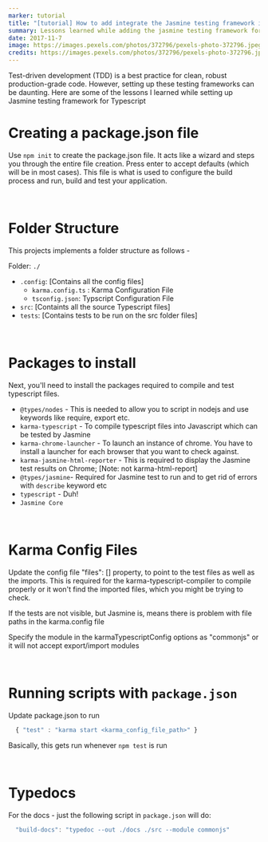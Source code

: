 ```yaml
---
marker: tutorial
title: "[tutorial] How to add integrate the Jasmine testing framework in Typescript project?"
summary: Lessons learned while adding the jasmine testing framework for Typescript
date: 2017-11-7
image: https://images.pexels.com/photos/372796/pexels-photo-372796.jpeg?auto=compress&cs=tinysrgb&dpr=2&h=750&w=1260
credits: https://images.pexels.com/photos/372796/pexels-photo-372796.jpeg
---
```


Test-driven development (TDD) is a best practice for clean, robust production-grade code. However, setting up these testing frameworks can be daunting. Here are some of the lessons I learned while setting up Jasmine testing framework for Typescript

# Creating a package.json file

Use `npm init` to create the package.json file. It acts like a wizard and steps you through the entire file creation. Press enter to accept defaults (which will be in most cases). This file is what is used to configure the build process and run, build and test your application.

<br />

# Folder Structure

This projects implements a folder structure as follows -

Folder: `./`

- `.config`: [Contains all the config files]
  - `karma.config.ts` : Karma Configuration File
  - `tsconfig.json`: Typscript Configuration File
- `src`: [Containts all the source Typescript files]
- `tests`: [Contains tests to be run on the src folder files]

<br />

# Packages to install

Next, you'll need to install the packages required to compile and test typescript files.

- `@types/nodes` - This is needed to allow you to script in nodejs and use keywords like require, export etc.
- `karma-typescript` - To compile typescript files into Javascript which can be tested by Jasmine
- `karma-chrome-launcher` - To launch an instance of chrome. You have to install a launcher for each browser that you want to check against.
- `karma-jasmine-html-reporter` - This is required to display the Jasmine test results on Chrome; [Note: not karma-html-report]
- `@types/jasmine`- Required for Jasmine test to run and to get rid of errors with `describe` keyword etc
- `typescript` - Duh!
- `Jasmine Core`

<br />

# Karma Config Files

Update the config file "files": [] property, to point to the test files as well as the imports. This is required for the karma-typescript-compiler to compile properly or it won't find the imported files, which you might be trying to check.

If the tests are not visible, but Jasmine is, means there is problem with file paths in the karma.config file

Specify the module in the karmaTypescriptConfig options as "commonjs" or it will not accept export/import modules

<br />

# Running scripts with `package.json`

Update package.json to run

```js
  { "test" : "karma start <karma_config_file_path>" }
```

Basically, this gets run whenever `npm test` is run

<br />

# Typedocs

For the docs - just the following script in `package.json` will do:

```js
  "build-docs": "typedoc --out ./docs ./src --module commonjs"
```

